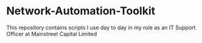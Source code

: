 # Network-Automation-Toolkit
This repository contains scripts I use day to day in my role as an IT Support Officer at Mainstreet Capital Limited
